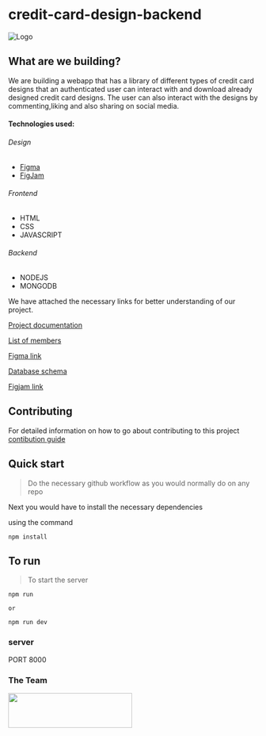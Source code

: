 # credit-card-design-backend

![Logo](https://user-images.githubusercontent.com/64624808/183252953-2a88be9a-10a8-4864-876c-8d839fea3480.png)

## What are we building?

We are building a webapp that has a library of different types of credit card designs that an authenticated user can interact with and download already designed credit card designs. The user can also interact with the designs by commenting,liking and also sharing on social media.

#### Technologies used:

###### Design

- [Figma](https://www.figma.com/file/vu6DUnnrYcmQk0pceFn0x4/CC-Gen?node-id=7%3A3)
- [FigJam](<(https://www.figma.com/file/vu6DUnnrYcmQk0pceFn0x4/CC-Gen?node-id=7%3A3)>)

###### Frontend

- HTML
- CSS
- JAVASCRIPT

###### Backend

- NODEJS
- MONGODB

We have attached the necessary links for better understanding of our project.

[Project documentation](https://docs.google.com/document/d/1nSPZrMSkazsjBJe5UKSdXXIiXWSh-FHYP9ACT4WdLcg/edit?usp=sharing)

[List of members](https://docs.google.com/spreadsheets/d/13-wTsqPr9UyZD96kKnywliCcZduENpLvDsflj7ooleg/edit?usp=sharing)

[Figma link](https://www.figma.com/file/vu6DUnnrYcmQk0pceFn0x4/CC-Gen?node-id=7%3A3)

[Database schema](https://github.com/zuri-training/CC-Generator-Team127/blob/Backend-Dev/README.md)

[Figjam link](<https://www.figma.com/file/tXPnmUReyZ8hiuBU2IjBam/USER-RESEARCH-2-TASK-(Copy)?node-id=15%3A202>)

## Contributing

For detailed information on how to go about contributing to this project <br/>
[contibution guide](https://github.com/zuri-training/CC-Generator-Team127/blob/main/contributing.md)

## Quick start

> Do the necessary github workflow as you would normally do on any repo

Next you would have to install the necessary dependencies

using the command

```code
npm install
```

## To run

> To start the server

```code
npm run

or

npm run dev
```

### server

PORT 8000

### The Team

<a href="https://github.com/zuri-training/CC-Generator-Team127/graphs/contributors">
  <img src="https://contrib.rocks/image?repo=zuri-training/CC-Generator-Team127" height="70" width="250"/>
</a>
